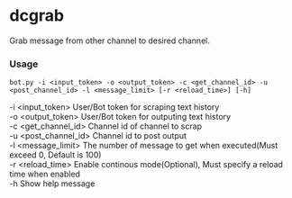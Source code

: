 # dcgrab

Grab message from other channel to desired channel.

### Usage

```
bot.py -i <input_token> -o <output_token> -c <get_channel_id> -u <post_channel_id> -l <message_limit> [-r <reload_time>] [-h]
```
-i <input_token>        User/Bot token for scraping text history  
-o <output_token>       User/Bot token for outputing text history  
-c <get_channel_id>     Channel id of channel to scrap  
-u <post_channel_id>    Channel id to post output  
-l <message_limit>      The number of message to get when executed(Must exceed 0, Default is 100)  
-r <reload_time>        Enable continous mode(Optional), Must specify a reload time when enabled  
-h                      Show help message  
